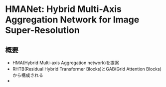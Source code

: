 # HMANet: Hybrid Multi-Axis Aggregation Network for Image Super-Resolution

## 概要
- HMA(Hybrid Multi-axis Aggregation network)を提案
- RHTB(Residual Hybrid Transformer Blocks)とGAB(Grid Attention Blocks)から構成される
- 